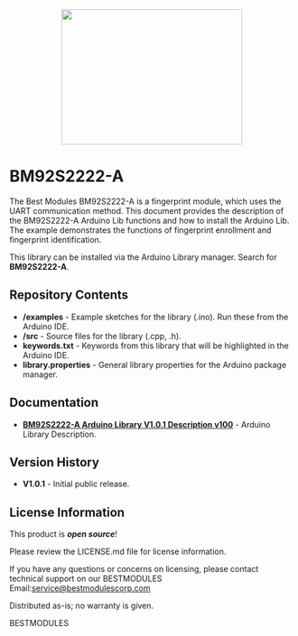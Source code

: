 <div align=center>
<img src="https://github.com/BestModules-Libraries/img/blob/main/BM92S2222-A_V1.0.png" width="320" height="240"> 
</div> 

BM92S2222-A 
===========================================================

The Best Modules BM92S2222-A is a fingerprint module, which uses the UART communication method. This document provides the description of the BM92S2222-A Arduino Lib functions and how to install the Arduino Lib. The example demonstrates the functions of fingerprint enrollment and fingerprint identification.

This library can be installed via the Arduino Library manager. Search for **BM92S2222-A**. 

Repository Contents
-------------------

* **/examples** - Example sketches for the library (.ino). Run these from the Arduino IDE. 
* **/src** - Source files for the library (.cpp, .h).
* **keywords.txt** - Keywords from this library that will be highlighted in the Arduino IDE. 
* **library.properties** - General library properties for the Arduino package manager. 

Documentation 
-------------------

* **[BM92S2222-A Arduino Library V1.0.1 Description v100]( https://www.bestmodulescorp.com/bm92s2222-a.html#tab-product2 )** - Arduino Library Description.

Version History  
-------------------

* **V1.0.1** - Initial public release.

License Information
-------------------

This product is _**open source**_! 

Please review the LICENSE.md file for license information. 

If you have any questions or concerns on licensing, please contact technical support on our BESTMODULES Email:service@bestmodulescorp.com

Distributed as-is; no warranty is given.

BESTMODULES

